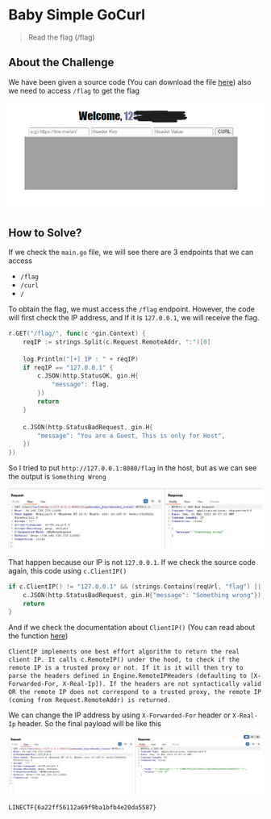 # Baby Simple GoCurl
> Read the flag (/flag)

## About the Challenge
We have been given a source code (You can download the file [here](baby-simple-gocurl_3e562770d3be9c9d047169c7b235281b.tar.gz)) also we need to access `/flag` to get the flag

![preview](images/preview.png)

## How to Solve?
If we check the `main.go` file, we will see there are 3 endpoints that we can access
* `/flag`
* `/curl`
* `/`

To obtain the flag, we must access the `/flag` endpoint. However, the code will first check the IP address, and if it is `127.0.0.1`, we will receive the flag.

```go
r.GET("/flag/", func(c *gin.Context) {
    reqIP := strings.Split(c.Request.RemoteAddr, ":")[0]

    log.Println("[+] IP : " + reqIP)
    if reqIP == "127.0.0.1" {
        c.JSON(http.StatusOK, gin.H{
            "message": flag,
        })
        return
    }

    c.JSON(http.StatusBadRequest, gin.H{
        "message": "You are a Guest, This is only for Host",
    })
})
```

So I tried to put `http://127.0.0.1:8080/flag` in the host, but as we can see the output is `Something Wrong`

![first](images/first.png)

That happen because our IP is not `127.0.0.1`. If we check the source code again, this code using `c.ClientIP()`

```go
if c.ClientIP() != "127.0.0.1" && (strings.Contains(reqUrl, "flag") || strings.Contains(reqUrl, "curl") || strings.Contains(reqUrl, "%")) {
    c.JSON(http.StatusBadRequest, gin.H{"message": "Something wrong"})
    return
}
```

And if we check the documentation about `ClientIP()` (You can read about the function [here](https://pkg.go.dev/github.com/gin-gonic/gin#Context.ClientIP))

```
ClientIP implements one best effort algorithm to return the real client IP. It calls c.RemoteIP() under the hood, to check if the remote IP is a trusted proxy or not. If it is it will then try to parse the headers defined in Engine.RemoteIPHeaders (defaulting to [X-Forwarded-For, X-Real-Ip]). If the headers are not syntactically valid OR the remote IP does not correspond to a trusted proxy, the remote IP (coming from Request.RemoteAddr) is returned.
```

We can change the IP address by using `X-Forwarded-For` header or `X-Real-Ip` header. So the final payload will be like this

![flag](images/flag.png)

```
LINECTF{6a22ff56112a69f9ba1bfb4e20da5587}
```